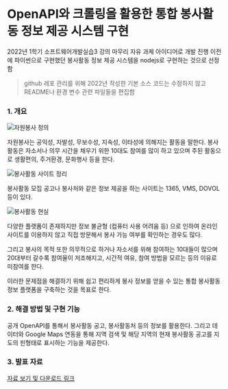 # OpenAPI와 크롤링을 활용한 통합 봉사활동 정보 제공 시스템 구현

2022년 1학기 소프트웨어개발실습3 강의 마무리 자유 과제 아이디어로 개발 진행
이전에 파이썬으로 구현했던 봉사활동 정보 제공 시스템을 nodejs로 구현하는 것으로 선정함

>github 레포 관리를 위해 2022년 작성한 기본 소스 코드는 수정하지 않고 README나 환경 변수 관련 파일들을 편집함

### 1. 개요

![자원봉사 정의](https://i.imgur.com/hfrhcbx.png)

자원봉사는 공익성, 자발성, 무보수성, 지속성, 이타성에 의해지는 활동을 말한다.
봉사활동은 자소서나 의무 시간을 채우기 위한 10대도 참여를 많이 하고 있으며 주된 활동으로 생활편의, 주거환경, 문화행사 등을 한다.

![봉사활동 사이트 정리](https://i.imgur.com/At7BTNG.png)

봉사활동 모집 공고나 봉사처와 같은 정보 제공을 하는 사이트는 1365, VMS, DOVOL 등이 있다.

![봉사활동 현실](https://i.imgur.com/bWbUi6W.png)

다양한 플랫폼이 존재하지만 정보 불균형 (컴퓨터 사용 어려움 등) 으로 인하여 온라인 사이트를 이용하지 않고 직접 방문해서 봉사 가능 여부를 확인하는 경우도 많다.

그리고 봉사의 목적 또한 의무적으로 하거나 자소서를 위해 참여하는 10대들이 많으며 20대부터 갈수록 참여율이 저조해지고, 시간적 여유, 참여 방법을 모르는 등의 이유로 미참여를 한다.

이러한 문제점을 해결하기 위해 쉽고 편리하게 봉사 정보를 얻을 수 있는 통합 봉사활동 정보 플랫폼을 구축하는 것을 목표로 한다.

### 2. 해결 방법 및 구현 기능
공개 OpenAPI를 통해서 봉사활동 공고, 봉사활동처 등의 정보를 활용한다. 그리고 데이터와 Google Maps 연동을 통해 지역 검색 및 해당 지역의 현재 봉사활동 공고를 지도의 핀형태로 표시하는 기능을 제공한다.

### 3. 발표 자료

<a href="https://drive.google.com/file/d/1lV47JGWvyKeM19KsAiMTTWGN-t5ClJOz/view?usp=sharing" target="_blank">자료 보기 및 다운로드 링크</a>
